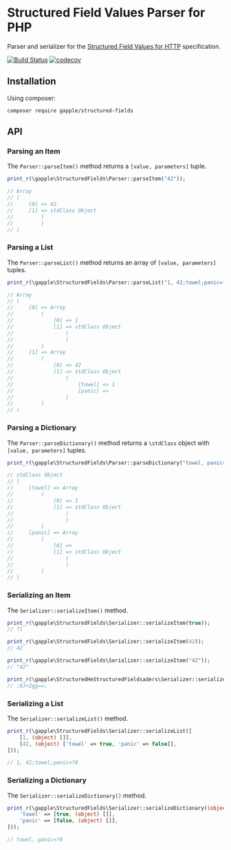 Structured Field Values Parser for PHP
=======================================

Parser and serializer for the [Structured Field Values for HTTP][1] specification.

[![Build Status](https://github.com/gapple/structured-fields/workflows/PHP%20Composer/badge.svg)](https://github.com/gapple/structured-fields/actions)
[![codecov](https://codecov.io/gh/gapple/structured-fields/branch/develop/graph/badge.svg)](https://codecov.io/gh/gapple/structured-fields)


Installation
------------

Using composer:

```
composer require gapple/structured-fields
```

API
---

### Parsing an Item

The `Parser::parseItem()` method returns a `[value, parameters]` tuple.

```php
print_r(\gapple\StructuredFields\Parser::parseItem("42"));

// Array
// (
//     [0] => 42
//     [1] => stdClass Object
//         (
//         )
// )
```

### Parsing a List

The `Parser::parseList()` method returns an array of `[value, parameters]` tuples.

```php
print_r(\gapple\StructuredFields\Parser::parseList("1, 42;towel;panic=?0"));

// Array
// (
//     [0] => Array
//         (
//             [0] => 1
//             [1] => stdClass Object
//                 (
//                 )
//         )
//     [1] => Array
//         (
//             [0] => 42
//             [1] => stdClass Object
//                 (
//                     [towel] => 1
//                     [panic] =>
//                 )
//         )
// )
```

### Parsing a Dictionary

The `Parser::parseDictionary()` method returns a `\stdClass` object with `[value, parameters]` tuples.

```php
print_r(\gapple\StructuredFields\Parser::parseDictionary("towel, panic=?0"));

// stdClass Object
// (
//     [towel] => Array
//         (
//             [0] => 1
//             [1] => stdClass Object
//                 (
//                 )
//         )
//     [panic] => Array
//         (
//             [0] =>
//             [1] => stdClass Object
//                 (
//                 )
//         )
// )

```

### Serializing an Item

The `Serializer::serializeItem()` method.

```php
print_r(\gapple\StructuredFields\Serializer::serializeItem(true));
// ?1

print_r(\gapple\StructuredFields\Serializer::serializeItem(42));
// 42

print_r(\gapple\StructuredFields\Serializer::serializeItem("42"));
// "42"

print_r(\gapple\StructuredHeStructuredFieldsaders\Serializer::serializeItem(new \gapple\StructuredFields\Bytes('🙂')));
// :8J+Zgg==:
```

### Serializing a List

The `Serializer::serializeList()` method.

```php
print_r(\gapple\StructuredFields\Serializer::serializeList([
    [1, (object) []],
    [42, (object) ['towel' => true, 'panic' => false]],
]));

// 1, 42;towel;panic=?0
```

### Serializing a Dictionary

The `Serializer::serializeDictionary()` method.

```php
print_r(\gapple\StructuredFields\Serializer::serializeDictionary((object) [
    'towel' => [true, (object) []],
    'panic' => [false, (object) []],
]));

// towel, panic=?0

```

[1]: https://httpwg.org/http-extensions/draft-ietf-httpbis-header-structure.html
